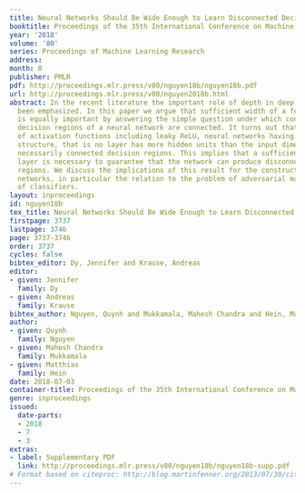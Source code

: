 ```yaml
---
title: Neural Networks Should Be Wide Enough to Learn Disconnected Decision Regions
booktitle: Proceedings of the 35th International Conference on Machine Learning
year: '2018'
volume: '80'
series: Proceedings of Machine Learning Research
address: 
month: 0
publisher: PMLR
pdf: http://proceedings.mlr.press/v80/nguyen18b/nguyen18b.pdf
url: http://proceedings.mlr.press/v80/nguyen2018b.html
abstract: In the recent literature the important role of depth in deep learning has
  been emphasized. In this paper we argue that sufficient width of a feedforward network
  is equally important by answering the simple question under which conditions the
  decision regions of a neural network are connected. It turns out that for a class
  of activation functions including leaky ReLU, neural networks having a pyramidal
  structure, that is no layer has more hidden units than the input dimension, produce
  necessarily connected decision regions. This implies that a sufficiently wide hidden
  layer is necessary to guarantee that the network can produce disconnected decision
  regions. We discuss the implications of this result for the construction of neural
  networks, in particular the relation to the problem of adversarial manipulation
  of classifiers.
layout: inproceedings
id: nguyen18b
tex_title: Neural Networks Should Be Wide Enough to Learn Disconnected Decision Regions
firstpage: 3737
lastpage: 3746
page: 3737-3746
order: 3737
cycles: false
bibtex_editor: Dy, Jennifer and Krause, Andreas
editor:
- given: Jennifer
  family: Dy
- given: Andreas
  family: Krause
bibtex_author: Nguyen, Quynh and Mukkamala, Mahesh Chandra and Hein, Matthias
author:
- given: Quynh
  family: Nguyen
- given: Mahesh Chandra
  family: Mukkamala
- given: Matthias
  family: Hein
date: 2018-07-03
container-title: Proceedings of the 35th International Conference on Machine Learning
genre: inproceedings
issued:
  date-parts:
  - 2018
  - 7
  - 3
extras:
- label: Supplementary PDF
  link: http://proceedings.mlr.press/v80/nguyen18b/nguyen18b-supp.pdf
# Format based on citeproc: http://blog.martinfenner.org/2013/07/30/citeproc-yaml-for-bibliographies/
---
```

